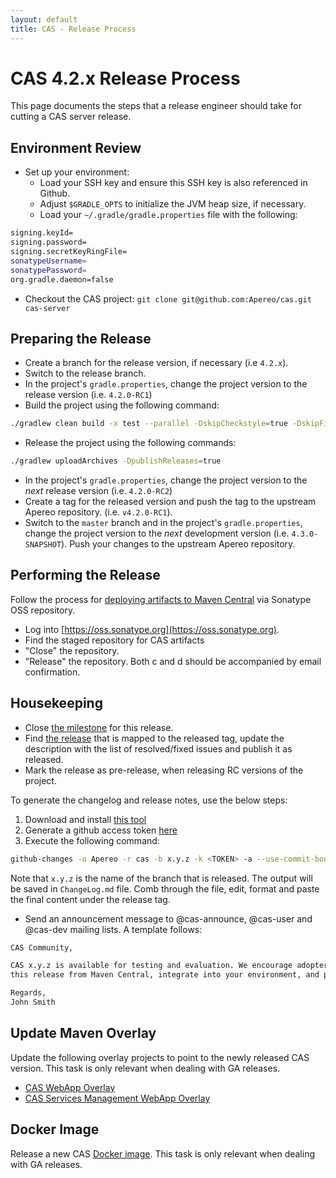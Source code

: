 ```yaml
---
layout: default
title: CAS - Release Process
---
```


# CAS 4.2.x Release Process
This page documents the steps that a release engineer should take for cutting a CAS server release.

## Environment Review

- Set up your environment:
	- Load your SSH key and ensure this SSH key is also referenced in Github.
	- Adjust `$GRADLE_OPTS` to initialize the JVM heap size, if necessary.
	- Load your `~/.gradle/gradle.properties` file with the following:

```bash
signing.keyId=
signing.password=
signing.secretKeyRingFile=
sonatypeUsername=
sonatypePassword=
org.gradle.daemon=false
```

- Checkout the CAS project: `git clone git@github.com:Apereo/cas.git cas-server`

## Preparing the Release

- Create a branch for the release version, if necessary (i.e `4.2.x`).
- Switch to the release branch. 
- In the project's `gradle.properties`, change the project version to the release version (i.e. `4.2.0-RC1`)
- Build the project using the following command:

```bash
./gradlew clean build -x test --parallel -DskipCheckstyle=true -DskipFindbugs=true
```

- Release the project using the following commands:

```bash
./gradlew uploadArchives -DpublishReleases=true
```

- In the project's `gradle.properties`, change the project version to the *next* release version (i.e. `4.2.0-RC2`) 
- Create a tag for the released version and push the tag to the upstream Apereo repository. (i.e. `v4.2.0-RC1`).
- Switch to the `master` branch and in the project's `gradle.properties`, change the project version to the *next* development version (i.e. `4.3.0-SNAPSHOT`). Push your changes to the upstream Apereo repository. 

## Performing the Release

Follow the process for [deploying artifacts to Maven Central](https://wiki.jasig.org/display/JCH/Deploying+Maven+Artifacts) via Sonatype OSS repository.  

- Log into [https://oss.sonatype.org](https://oss.sonatype.org).
- Find the staged repository for CAS artifacts
- "Close" the repository.
- "Release" the repository.  Both c and d should be accompanied by email confirmation.

## Housekeeping

- Close [the milestone](https://github.com/Apereo/cas/milestones) for this release.
- Find [the release](https://github.com/Apereo/cas/releases) that is mapped to the released tag, update the description with the list of resolved/fixed issues and publish it as released. 
- Mark the release as pre-release, when releasing RC versions of the project. 

To generate the changelog and release notes, use the below steps:

1. Download and install [this tool](https://github.com/lalitkapoor/github-changes)
2. Generate a github access token [here](https://github.com/settings/tokens)
3. Execute the following command:

```bash
github-changes -o Apereo -r cas -b x.y.z -k <TOKEN> -a --use-commit-body
```

Note that `x.y.z` is the name of the branch that is released. The output will be saved in `ChangeLog.md` file. Comb
through the file, edit, format and paste the final content under the release tag. 

- Send an announcement message to @cas-announce, @cas-user and @cas-dev mailing lists. A template follows:

```bash
CAS Community,

CAS x.y.z is available for testing and evaluation. We encourage adopters to grab 
this release from Maven Central, integrate into your environment, and provide feedback.

Regards,
John Smith

```

## Update Maven Overlay
Update the following overlay projects to point to the newly released CAS version. This task is only relevant when dealing with GA releases.

- [CAS WebApp Overlay](https://github.com/Apereo/cas-overlay-template)
- [CAS Services Management WebApp Overlay](https://github.com/Apereo/cas-services-management-overlay)


## Docker Image
Release a new CAS [Docker image](https://github.com/Apereo/cas/tree/dockerized-caswebapp).
This task is only relevant when dealing with GA releases.
